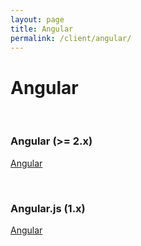 ```yaml
---
layout: page
title: Angular
permalink: /client/angular/
---
```


# Angular

<br/>

### Angular (>= 2.x)

[Angular](/client/angular/)

<br/>

### Angular.js (1.x)

[Angular](/client/angular/angularjs/)
